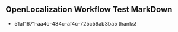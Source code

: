 ## OpenLocalization Workflow Test MarkDown
* 51af1671-aa4c-484c-af4c-725c59ab3ba5 
thanks!<!--HONumber=Mar16_HO2-->
